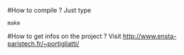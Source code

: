 #How to compile ?
Just type 
```
make
```
#How to get infos on the project ?
Visit http://www.ensta-paristech.fr/~portigliatti/